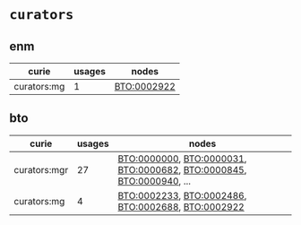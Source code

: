 # `curators`

## enm

| curie       |   usages | nodes                                                     |
|-------------|----------|-----------------------------------------------------------|
| curators:mg |        1 | [BTO:0002922](http://purl.obolibrary.org/obo/BTO_0002922) |

## bto

| curie        |   usages | nodes                                                                                                                                                                                                                                                                                                      |
|--------------|----------|------------------------------------------------------------------------------------------------------------------------------------------------------------------------------------------------------------------------------------------------------------------------------------------------------------|
| curators:mgr |       27 | [BTO:0000000](http://purl.obolibrary.org/obo/BTO_0000000), [BTO:0000031](http://purl.obolibrary.org/obo/BTO_0000031), [BTO:0000682](http://purl.obolibrary.org/obo/BTO_0000682), [BTO:0000845](http://purl.obolibrary.org/obo/BTO_0000845), [BTO:0000940](http://purl.obolibrary.org/obo/BTO_0000940), ... |
| curators:mg  |        4 | [BTO:0002233](http://purl.obolibrary.org/obo/BTO_0002233), [BTO:0002486](http://purl.obolibrary.org/obo/BTO_0002486), [BTO:0002688](http://purl.obolibrary.org/obo/BTO_0002688), [BTO:0002922](http://purl.obolibrary.org/obo/BTO_0002922)                                                                 |


